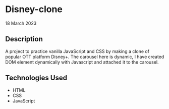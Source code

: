 # Disney-clone
18 March 2023


## Description
A project to practice vanilla JavaScript and CSS by making a clone of popular OTT platform Disney+.
The carousel here is dynamic, I have created DOM element dynamically with Javascript and attached it to the carousel.

## Technologies Used
- HTML
- CSS
- JavaScript
